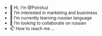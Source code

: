 - 👋 Hi, I’m @Poirotuz
- 👀 I’m interested in marketing and busniness
- 🌱 I’m currently learning russian language
- 💞️ I’m looking to collaborate on russian
- 📫 How to reach me ...

<!---
Poirotuz/Poirotuz is a ✨ special ✨ repository because its `README.md` (this file) appears on your GitHub profile.
You can click the Preview link to take a look at your changes.
--->
